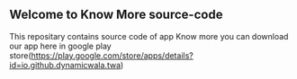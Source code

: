 ## Welcome to Know More source-code
This repositary contains source code of app Know more
you can download our app here in google play store(https://play.google.com/store/apps/details?id=io.github.dynamicwala.twa)
